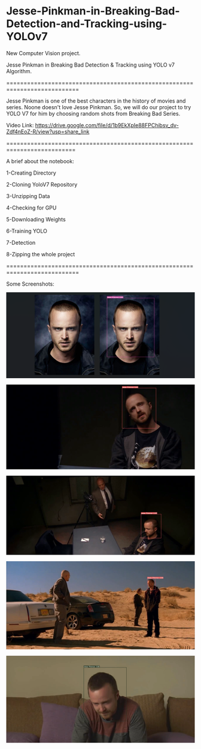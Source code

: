 # Jesse-Pinkman-in-Breaking-Bad-Detection-and-Tracking-using-YOLOv7

New Computer Vision project.

Jesse Pinkman in Breaking Bad Detection & Tracking using YOLO v7 Algorithm.

===========================================================================

Jesse Pinkman is one of the best characters in the history of movies and series. Noone doesn't love Jesse Pinkman.
So, we will do our project to try YOLO V7 for him by choosing random shots from Breaking Bad Series.

Video Link: https://drive.google.com/file/d/1b9EkXpIe88FPChibsv_dv-Zdf4nEoZ-R/view?usp=share_link

==========================================================================

A brief about the notebook:

1-Creating Directory

2-Cloning YoloV7 Repository

3-Unzipping Data

4-Checking for GPU

5-Downloading Weights

6-Training YOLO

7-Detection

8-Zipping the whole project

===========================================================================

Some Screenshots:

![](Detection/Screenshot%20(441).png)

![](Detection/1.png)

![](Detection/2.png)

![](Detection/3.png)

![](Detection/4.png)
